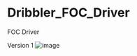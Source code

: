 # Dribbler_FOC_Driver
FOC Driver

Version 1
![image](https://github.com/user-attachments/assets/0c2a9b06-bea7-433c-be42-d96fd4d6b954)
